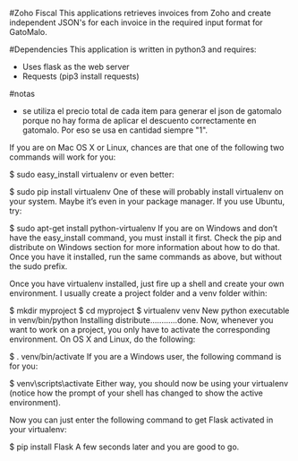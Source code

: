 #Zoho Fiscal
This applications retrieves invoices from Zoho and create independent JSON's for each invoice in the required input format for GatoMalo.

#Dependencies
This application is written in python3 and requires:

- Uses flask as the web server
- Requests (pip3 install requests)

#notas
- se utiliza el precio total de cada item para generar el json de gatomalo porque no hay forma de aplicar el descuento correctamente en gatomalo. Por eso se usa en cantidad siempre "1". 

If you are on Mac OS X or Linux, chances are that one of the following two commands will work for you:

$ sudo easy_install virtualenv
or even better:

$ sudo pip install virtualenv
One of these will probably install virtualenv on your system. Maybe it’s even in your package manager. If you use Ubuntu, try:

$ sudo apt-get install python-virtualenv
If you are on Windows and don’t have the easy_install command, you must install it first. Check the pip and distribute on Windows section for more information about how to do that. Once you have it installed, run the same commands as above, but without the sudo prefix.

Once you have virtualenv installed, just fire up a shell and create your own environment. I usually create a project folder and a venv folder within:

$ mkdir myproject
$ cd myproject
$ virtualenv venv
New python executable in venv/bin/python
Installing distribute............done.
Now, whenever you want to work on a project, you only have to activate the corresponding environment. On OS X and Linux, do the following:

$ . venv/bin/activate
If you are a Windows user, the following command is for you:

$ venv\scripts\activate
Either way, you should now be using your virtualenv (notice how the prompt of your shell has changed to show the active environment).

Now you can just enter the following command to get Flask activated in your virtualenv:

$ pip install Flask
A few seconds later and you are good to go.
